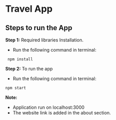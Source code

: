 # Travel App

## Steps to run the App
**Step 1:** Required libraries Installation.      
- Run the following command in terminal: 
```
 npm install
```

**Step 2:** To run the app    
- Run the following command in terminal: 
```
npm start
```

**Note:**     
- Application run on localhost:3000     
- The website link is added in the about section.

